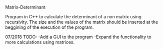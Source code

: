 Matrix-Determinant

Program in C++ to calculate the determinant of a nxn matrix using recursivity.
The size and the values of the matrix should be inserted at the beggining of the execution of the program.

07/2018 TODO:
-Add a GUI to the program
-Expand the functionality to more calculations using matrices.
